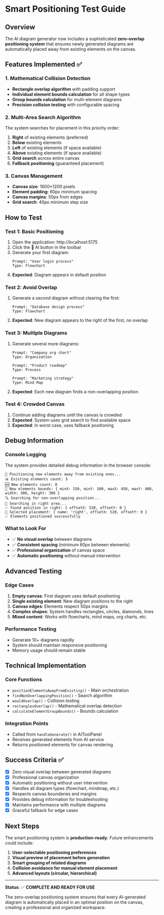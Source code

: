 # Smart Positioning Test Guide

## Overview
The AI diagram generator now includes a sophisticated **zero-overlap positioning system** that ensures newly generated diagrams are automatically placed away from existing elements on the canvas.

## Features Implemented ✅

### 1. Mathematical Collision Detection
- **Rectangle overlap algorithm** with padding support
- **Individual element bounds calculation** for all shape types
- **Group bounds calculation** for multi-element diagrams
- **Precision collision testing** with configurable spacing

### 2. Multi-Area Search Algorithm
The system searches for placement in this priority order:
1. **Right** of existing elements (preferred)
2. **Below** existing elements
3. **Left** of existing elements (if space available)
4. **Above** existing elements (if space available)
5. **Grid search** across entire canvas
6. **Fallback positioning** (guaranteed placement)

### 3. Canvas Management
- **Canvas size**: 1600×1200 pixels
- **Element padding**: 60px minimum spacing
- **Canvas margins**: 50px from edges
- **Grid search**: 40px minimum step size

## How to Test

### Test 1: Basic Positioning
1. Open the application: http://localhost:5175
2. Click the 🤖 AI button in the toolbar
3. Generate your first diagram:
   ```
   Prompt: "User login process"
   Type: Flowchart
   ```
4. **Expected**: Diagram appears in default position

### Test 2: Avoid Overlap
1. Generate a second diagram without clearing the first:
   ```
   Prompt: "Database design process"
   Type: Flowchart
   ```
2. **Expected**: New diagram appears to the right of the first, no overlap

### Test 3: Multiple Diagrams
1. Generate several more diagrams:
   ```
   Prompt: "Company org chart"
   Type: Organization
   
   Prompt: "Product roadmap"
   Type: Process
   
   Prompt: "Marketing strategy"
   Type: Mind Map
   ```
2. **Expected**: Each new diagram finds a non-overlapping position

### Test 4: Crowded Canvas
1. Continue adding diagrams until the canvas is crowded
2. **Expected**: System uses grid search to find available space
3. **Expected**: In worst case, uses fallback positioning

## Debug Information

### Console Logging
The system provides detailed debug information in the browser console:

```
🎯 Positioning new elements away from existing ones...
📊 Existing elements count: 5
🆕 New elements count: 8
📐 New elements bounds: { minX: 150, minY: 100, maxX: 450, maxY: 400, width: 300, height: 300 }
🔍 Searching for non-overlapping position...
🎯 Searching in right area...
✅ Found position in right: { offsetX: 520, offsetY: 0 }
📍 Selected placement: { name: 'right', offsetX: 520, offsetY: 0 }
✅ Elements positioned successfully
```

### What to Look For
- ✅ **No visual overlap** between diagrams
- ✅ **Consistent spacing** (minimum 60px between elements)
- ✅ **Professional organization** of canvas space
- ✅ **Automatic positioning** without manual intervention

## Advanced Testing

### Edge Cases
1. **Empty canvas**: First diagram uses default positioning
2. **Single existing element**: New diagram positions to the right
3. **Canvas edges**: Elements respect 50px margins
4. **Complex shapes**: System handles rectangles, circles, diamonds, lines
5. **Mixed content**: Works with flowcharts, mind maps, org charts, etc.

### Performance Testing
- Generate 10+ diagrams rapidly
- System should maintain responsive positioning
- Memory usage should remain stable

## Technical Implementation

### Core Functions
- `positionElementsAwayFromExisting()` - Main orchestration
- `findNonOverlappingPosition()` - Search algorithm
- `wouldOverlap()` - Collision testing
- `rectanglesOverlap()` - Mathematical overlap detection
- `calculateElementGroupBounds()` - Bounds calculation

### Integration Points
- Called from `handleGenerate()` in AIToolPanel
- Receives generated elements from AI service
- Returns positioned elements for canvas rendering

## Success Criteria ✅

- [x] Zero visual overlap between generated diagrams
- [x] Professional canvas organization
- [x] Automatic positioning without user intervention
- [x] Handles all diagram types (flowchart, mindmap, etc.)
- [x] Respects canvas boundaries and margins
- [x] Provides debug information for troubleshooting
- [x] Maintains performance with multiple diagrams
- [x] Graceful fallback for edge cases

## Next Steps

The smart positioning system is **production-ready**. Future enhancements could include:

1. **User-selectable positioning preferences**
2. **Visual preview of placement before generation**
3. **Smart grouping of related diagrams**
4. **Collision avoidance for manual element placement**
5. **Advanced layouts (circular, hierarchical)**

---

**Status**: ✅ **COMPLETE AND READY FOR USE**

The zero-overlap positioning system ensures that every AI-generated diagram is automatically placed in an optimal position on the canvas, creating a professional and organized workspace.
